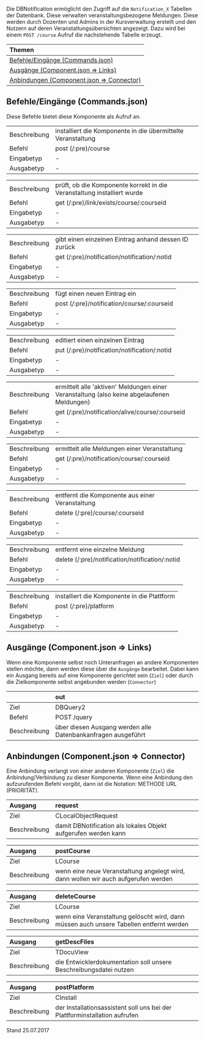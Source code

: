 <!--
  - @file de.md
  -
  - @license http://www.gnu.org/licenses/gpl-3.0.html GPL version 3
  -
  - @package OSTEPU (https://github.com/ostepu/ostepu-core)
  - @since -
  -
  - @author Till Uhlig <till.uhlig@student.uni-halle.de>
  - @date 2017
  -
 -->

Die DBNotification ermöglicht den Zugriff auf die `Notification_X` Tabellen der Datenbank. Diese verwalten veranstaltungsbezogene Meldungen. Diese werden durch Dozenten und Admins in der Kursverwaltung erstellt und den Nutzern auf deren Veranstaltungsübersichten angezeigt. Dazu wird bei einem `POST /course` Aufruf die nachstehende Tabelle erzeugt.

| Themen |
| :- |
| [Befehle/Eingänge (Commands.json)](#eingaenge) |
| [Ausgänge (Component.json => Links)](#ausgaenge) |
| [Anbindungen (Component.json => Connector)](#anbindungen) |

## <a name='eingaenge'></a>Befehle/Eingänge (Commands.json)
Diese Befehle bietet diese Komponente als Aufruf an.

|||
| :----------- |:----- |
|Beschreibung| installiert die Komponente in die übermittelte Veranstaltung|
|Befehl| post (/:pre)/course|
|Eingabetyp| -|
|Ausgabetyp| -|

|||
| :----------- |:----- |
|Beschreibung| prüft, ob die Komponente korrekt in die Veranstaltung installiert wurde|
|Befehl| get (/:pre)/link/exists/course/:courseid|
|Eingabetyp| -|
|Ausgabetyp| -|

|||
| :----------- |:----- |
|Beschreibung| gibt einen einzelnen Eintrag anhand dessen ID zurück|
|Befehl| get (/:pre)/notification/notification/:notid|
|Eingabetyp| -|
|Ausgabetyp| -|

|||
| :----------- |:----- |
|Beschreibung| fügt einen neuen Eintrag ein|
|Befehl| post (/:pre)/notification/course/:courseid|
|Eingabetyp| -|
|Ausgabetyp| -|

|||
| :----------- |:----- |
|Beschreibung| editiert einen einzelnen Eintrag|
|Befehl| put (/:pre)/notification/notification/:notid|
|Eingabetyp| -|
|Ausgabetyp| -|

|||
| :----------- |:----- |
|Beschreibung| ermittelt alle 'aktiven' Meldungen einer Veranstaltung (also keine abgelaufenen Meldungen)|
|Befehl| get (/:pre)/notification/alive/course/:courseid|
|Eingabetyp| -|
|Ausgabetyp| -|

|||
| :----------- |:----- |
|Beschreibung| ermittelt alle Meldungen einer Veranstaltung|
|Befehl| get (/:pre)/notification/course/:courseid|
|Eingabetyp| -|
|Ausgabetyp| -|

|||
| :----------- |:----- |
|Beschreibung| entfernt die Komponente aus einer Veranstaltung|
|Befehl| delete (/:pre)/course/:courseid|
|Eingabetyp| -|
|Ausgabetyp| -|

|||
| :----------- |:----- |
|Beschreibung| entfernt eine einzelne Meldung|
|Befehl| delete (/:pre)/notification/notification/:notid|
|Eingabetyp| -|
|Ausgabetyp| -|

|||
| :----------- |:----- |
|Beschreibung| installiert die Komponente in die Plattform|
|Befehl| post (/:pre)/platform|
|Eingabetyp| -|
|Ausgabetyp| -|


## <a name='ausgaenge'></a>Ausgänge (Component.json => Links)
Wenn eine Komponente selbst noch Unteranfragen an andere Komponenten stellen möchte, dann werden diese über die `Ausgänge` bearbeitet.
Dabei kann ein Ausgang bereits auf eine Komponente gerichtet sein (`Ziel`) oder durch die Zielkomponente selbst angebunden werden (`Connector`)

||out|
| :----------- |:----- |
|Ziel| DBQuery2|
|Befehl| POST /query|
|Beschreibung| über diesen Ausgang werden alle Datenbankanfragen ausgeführt|


## <a name='anbindungen'></a>Anbindungen (Component.json => Connector)
Eine Anbindung verlangt von einer anderen Komponente (`Ziel`) die Anbindung/Verbindung zu dieser Komponente.
Wenn eine Anbindung den aufzurufenden Befehl vorgibt, dann ist die Notation: METHODE URL (PRIORITÄT).

|Ausgang|request|
| :----------- |:----- |
|Ziel| CLocalObjectRequest|
|Beschreibung| damit DBNotification als lokales Objekt aufgerufen werden kann|

|Ausgang|postCourse|
| :----------- |:----- |
|Ziel| LCourse|
|Beschreibung| wenn eine neue Veranstaltung angelegt wird, dann wollen wir auch aufgerufen werden|

|Ausgang|deleteCourse|
| :----------- |:----- |
|Ziel| LCourse|
|Beschreibung| wenn eine Veranstaltung gelöscht wird, dann müssen auch unsere Tabellen entfernt werden|

|Ausgang|getDescFiles|
| :----------- |:----- |
|Ziel| TDocuView|
|Beschreibung| die Entwicklerdokumentation soll unsere Beschreibungsdatei nutzen|

|Ausgang|postPlatform|
| :----------- |:----- |
|Ziel| CInstall|
|Beschreibung| der Installationsassistent soll uns bei der Plattforminstallation aufrufen|


Stand 25.07.2017
